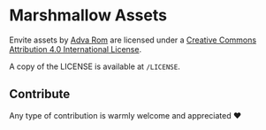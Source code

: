 # Marshmallow Assets

Envite assets by [Adva Rom](https://www.linkedin.com/in/adva-rom-7a6738127/) are licensed under a <a rel="license" href="http://creativecommons.org/licenses/by/4.0/">Creative Commons Attribution 4.0 International License</a>.<br />

A copy of the LICENSE is available at `/LICENSE`.

## Contribute

Any type of contribution is warmly welcome and appreciated ❤️

